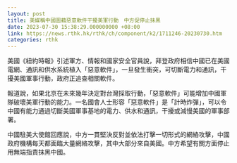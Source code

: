 ```yaml
---
layout: post
title: 美媒稱中國圖藉惡意軟件干擾美軍行動　中方促停止抺黑
date: 2023-07-30 15:38:29.000000000 +08:00
link: https://news.rthk.hk/rthk/ch/component/k2/1711246-20230730.htm
categories: rthk
---
```


美國《紐約時報》引述軍方、情報和國家安全官員說，拜登政府相信中國已在美國電網、通訊和供水系統植入「惡意軟件」，一旦發生衝突，可切斷電力和通訊，干擾美國軍事行動，政府正追查相關軟件。

報道說，如果北京在未來幾年決定對台灣採取行動，「惡意軟件」可能增加中國軍隊破壞美軍行動的能力。一名國會人士形容「惡意軟件」是「計時炸彈」，可以令中國有能力通過切斷美國軍事基地的電力、供水和通訊，干擾或減慢美國的軍事部署。

中國駐美大使館回應說，中方一貫堅決反對並依法打擊一切形式的網絡攻擊，中國政府機構每天都面臨大量網絡攻擊，其中大部分來自美國。中方希望有關方面停止用無端指責抹黑中國。
